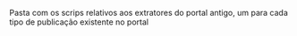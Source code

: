 Pasta com os scrips relativos aos extratores do portal antigo, um para cada tipo de publicação existente no portal 
